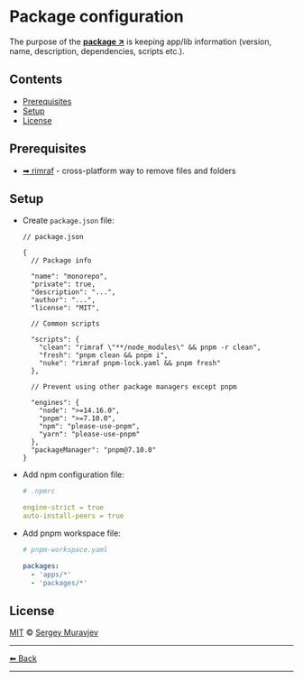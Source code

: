 # Package configuration

The purpose of the **[package ↗](https://docs.npmjs.com/about-packages-and-modules)** is keeping app/lib information (version, name, description, dependencies, scripts etc.).

## Contents

- [Prerequisites](#prerequisites)
- [Setup](#setup)
- [License](#license)

## Prerequisites

- [➡ rimraf](../tools/rimraf.md) - cross-platform way to remove files and folders

## Setup

- Create `package.json` file:

  ```jsonc
  // package.json

  {
    // Package info

    "name": "monorepo",
    "private": true,
    "description": "...",
    "author": "...",
    "license": "MIT",

    // Common scripts

    "scripts": {
      "clean": "rimraf \"**/node_modules\" && pnpm -r clean",
      "fresh": "pnpm clean && pnpm i",
      "nuke": "rimraf pnpm-lock.yaml && pnpm fresh"
    },

    // Prevent using other package managers except pnpm

    "engines": {
      "node": ">=14.16.0",
      "pnpm": ">=7.10.0",
      "npm": "please-use-pnpm",
      "yarn": "please-use-pnpm"
    },
    "packageManager": "pnpm@7.10.0"
  }
  ```

- Add npm configuration file:

  ```yaml
  # .npmrc

  engine-strict = true
  auto-install-peers = true
  ```

- Add pnpm workspace file:

  ```yaml
  # pnpm-workspace.yaml

  packages:
    - 'apps/*'
    - 'packages/*'
  ```

## License

[MIT](../../LICENSE) © [Sergey Muravjev](https://github.com/muravjev)

---

[⬅ Back](../../README.md)

---
